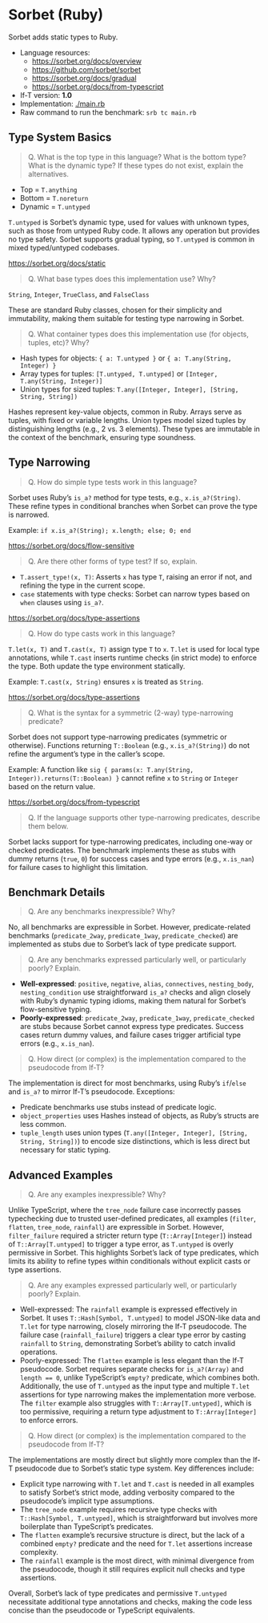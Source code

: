 Sorbet (Ruby)
===

Sorbet adds static types to Ruby.

* Language resources:
  - <https://sorbet.org/docs/overview>
  - <https://github.com/sorbet/sorbet>
  - <https://sorbet.org/docs/gradual>
  - <https://sorbet.org/docs/from-typescript>
* If-T version: **1.0**
* Implementation: [./main.rb](./main.rb)
* Raw command to run the benchmark: `srb tc main.rb`

## Type System Basics

> Q. What is the top type in this language? What is the bottom type? What is the dynamic type? If these types do not exist, explain the alternatives.

* Top = `T.anything`
* Bottom = `T.noreturn`
* Dynamic = `T.untyped`

`T.untyped` is Sorbet’s dynamic type, used for values with unknown types, such as those from untyped Ruby code. It allows any operation but provides no type safety. Sorbet supports gradual typing, so `T.untyped` is common in mixed typed/untyped codebases.

<https://sorbet.org/docs/static>

> Q. What base types does this implementation use? Why?

`String`, `Integer`, `TrueClass`, and `FalseClass`

These are standard Ruby classes, chosen for their simplicity and immutability, making them suitable for testing type narrowing in Sorbet.

> Q. What container types does this implementation use (for objects, tuples, etc)? Why?

* Hash types for objects: `{ a: T.untyped }` or `{ a: T.any(String, Integer) }`
* Array types for tuples: `[T.untyped, T.untyped]` or `[Integer, T.any(String, Integer)]`
* Union types for sized tuples: `T.any([Integer, Integer], [String, String, String])`

Hashes represent key-value objects, common in Ruby. Arrays serve as tuples, with fixed or variable lengths. Union types model sized tuples by distinguishing lengths (e.g., 2 vs. 3 elements). These types are immutable in the context of the benchmark, ensuring type soundness.

## Type Narrowing

> Q. How do simple type tests work in this language?

Sorbet uses Ruby’s `is_a?` method for type tests, e.g., `x.is_a?(String)`. These refine types in conditional branches when Sorbet can prove the type is narrowed.

Example: `if x.is_a?(String); x.length; else; 0; end`

<https://sorbet.org/docs/flow-sensitive>

> Q. Are there other forms of type test? If so, explain.

* `T.assert_type!(x, T)`: Asserts `x` has type `T`, raising an error if not, and refining the type in the current scope.
* `case` statements with type checks: Sorbet can narrow types based on `when` clauses using `is_a?`.

<https://sorbet.org/docs/type-assertions>

> Q. How do type casts work in this language?

`T.let(x, T)` and `T.cast(x, T)` assign type `T` to `x`. `T.let` is used for local type annotations, while `T.cast` inserts runtime checks (in strict mode) to enforce the type. Both update the type environment statically.

Example: `T.cast(x, String)` ensures `x` is treated as `String`.

<https://sorbet.org/docs/type-assertions>

> Q. What is the syntax for a symmetric (2-way) type-narrowing predicate?

Sorbet does not support type-narrowing predicates (symmetric or otherwise). Functions returning `T::Boolean` (e.g., `x.is_a?(String)`) do not refine the argument’s type in the caller’s scope.

Example: A function like `sig { params(x: T.any(String, Integer)).returns(T::Boolean) }` cannot refine `x` to `String` or `Integer` based on the return value.

<https://sorbet.org/docs/from-typescript>

> Q. If the language supports other type-narrowing predicates, describe them below.

Sorbet lacks support for type-narrowing predicates, including one-way or checked predicates. The benchmark implements these as stubs with dummy returns (`true`, `0`) for success cases and type errors (e.g., `x.is_nan`) for failure cases to highlight this limitation.

## Benchmark Details

> Q. Are any benchmarks inexpressible? Why?

No, all benchmarks are expressible in Sorbet. However, predicate-related benchmarks (`predicate_2way`, `predicate_1way`, `predicate_checked`) are implemented as stubs due to Sorbet’s lack of type predicate support.

> Q. Are any benchmarks expressed particularly well, or particularly poorly? Explain.

* **Well-expressed**: `positive`, `negative`, `alias`, `connectives`, `nesting_body`, `nesting_condition` use straightforward `is_a?` checks and align closely with Ruby’s dynamic typing idioms, making them natural for Sorbet’s flow-sensitive typing.
* **Poorly-expressed**: `predicate_2way`, `predicate_1way`, `predicate_checked` are stubs because Sorbet cannot express type predicates. Success cases return dummy values, and failure cases trigger artificial type errors (e.g., `x.is_nan`).

> Q. How direct (or complex) is the implementation compared to the pseudocode from If-T?

The implementation is direct for most benchmarks, using Ruby’s `if`/`else` and `is_a?` to mirror If-T’s pseudocode. Exceptions:
* Predicate benchmarks use stubs instead of predicate logic.
* `object_properties` uses Hashes instead of objects, as Ruby’s structs are less common.
* `tuple_length` uses union types (`T.any([Integer, Integer], [String, String, String])`) to encode size distinctions, which is less direct but necessary for static typing.


## Advanced Examples

> Q. Are any examples inexpressible? Why?

Unlike TypeScript, where the `tree_node` failure case incorrectly passes typechecking due to trusted user-defined predicates, all examples (`filter`, `flatten`, `tree_node`, `rainfall`) are expressible in Sorbet. However, `filter_failure` required a stricter return type (`T::Array[Integer]`) instead of `T::Array[T.untyped]` to trigger a type error, as `T.untyped` is overly permissive in Sorbet. This highlights Sorbet’s lack of type predicates, which limits its ability to refine types within conditionals without explicit casts or type assertions.


> Q. Are any examples expressed particularly well, or particularly poorly? Explain.

- Well-expressed: The `rainfall` example is expressed effectively in Sorbet. It uses `T::Hash[Symbol, T.untyped]` to model JSON-like data and `T.let` for type narrowing, closely mirroring the If-T pseudocode. The failure case (`rainfall_failure`) triggers a clear type error by casting `rainfall` to `String`, demonstrating Sorbet’s ability to catch invalid operations.
- Poorly-expressed: The `flatten` example is less elegant than the If-T pseudocode. Sorbet requires separate checks for `is_a?(Array)` and `length == 0`, unlike TypeScript’s `empty?` predicate, which combines both. Additionally, the use of `T.untyped` as the input type and multiple `T.let` assertions for type narrowing makes the implementation more verbose. The `filter` example also struggles with `T::Array[T.untyped]`, which is too permissive, requiring a return type adjustment to `T::Array[Integer]` to enforce errors.


> Q. How direct (or complex) is the implementation compared to the pseudocode from If-T?

The implementations are mostly direct but slightly more complex than the If-T pseudocode due to Sorbet’s static type system. Key differences include:

- Explicit type narrowing with `T.let` and `T.cast` is needed in all examples to satisfy Sorbet’s strict mode, adding verbosity compared to the pseudocode’s implicit type assumptions.
- The `tree_node` example requires recursive type checks with `T::Hash[Symbol, T.untyped]`, which is straightforward but involves more boilerplate than TypeScript’s predicates.
- The `flatten` example’s recursive structure is direct, but the lack of a combined `empty?` predicate and the need for `T.let` assertions increase complexity.
- The `rainfall` example is the most direct, with minimal divergence from the pseudocode, though it still requires explicit null checks and type assertions.

Overall, Sorbet’s lack of type predicates and permissive `T.untyped` necessitate additional type annotations and checks, making the code less concise than the pseudocode or TypeScript equivalents.
